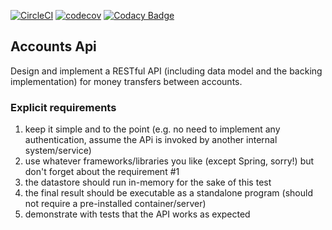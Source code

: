 [![CircleCI](https://circleci.com/gh/spikerlabs/accounts-api-exercise/tree/master.svg?style=shield)](https://circleci.com/gh/spikerlabs/payments-api-exercise/tree/master)
[![codecov](https://codecov.io/gh/spikerlabs/accounts-api-exercise/branch/master/graph/badge.svg)](https://codecov.io/gh/spikerlabs/accounts-api-exercise)
[![Codacy Badge](https://api.codacy.com/project/badge/Grade/1f3cd587671a419e981f4f17613bff13)](https://www.codacy.com/app/asarturas/payments-api-exercise?utm_source=github.com&amp;utm_medium=referral&amp;utm_content=spikerlabs/payments-api-exercise&amp;utm_campaign=Badge_Grade)

## Accounts Api

Design and implement a RESTful API (including data model and the backing implementation) for money
transfers between accounts.

### Explicit requirements

1. keep it simple and to the point (e.g. no need to implement any authentication, assume the APi is invoked by another internal system/service)
2. use whatever frameworks/libraries you like (except Spring, sorry!) but don't forget about the requirement #1
3. the datastore should run in-memory for the sake of this test
4. the final result should be executable as a standalone program (should not require a pre-installed container/server)
5. demonstrate with tests that the API works as expected
